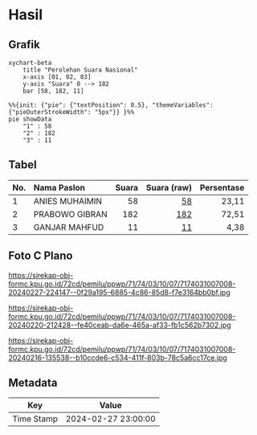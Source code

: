 # Hasil

## Grafik

```mermaid
xychart-beta
    title "Perolehan Suara Nasional"
    x-axis [01, 02, 03]
    y-axis "Suara" 0 --> 182
    bar [58, 182, 11]
```

```mermaid
%%{init: {"pie": {"textPosition": 0.5}, "themeVariables": {"pieOuterStrokeWidth": "5px"}} }%%
pie showData
    "1" : 58
    "2" : 182
    "3" : 11
```

## Tabel

| No. | Nama Paslon    | Suara | Suara (raw) | Persentase |
|:--- |:-------------- | -----:| -----------:| ----------:|
| 1   | ANIES MUHAIMIN | 58    | [58][p-1]   | 23,11      |
| 2   | PRABOWO GIBRAN | 182   | [182][p-2]  | 72,51      |
| 3   | GANJAR MAHFUD  | 11    | [11][p-3]   | 4,38       |


[p-1]: https://github.com/gigit-pemilu/pemilu-2024/blob/main/pilpres/hitung-suara/sub/71-sulawesi-utara/sub/74-kota-kotamobagu/sub/03-kotamobagu-selatan/sub/1007-motoboi-kecil/sub/008-tps/sub/paslon-1.txt
[p-2]: https://github.com/gigit-pemilu/pemilu-2024/blob/main/pilpres/hitung-suara/sub/71-sulawesi-utara/sub/74-kota-kotamobagu/sub/03-kotamobagu-selatan/sub/1007-motoboi-kecil/sub/008-tps/sub/paslon-2.txt
[p-3]: https://github.com/gigit-pemilu/pemilu-2024/blob/main/pilpres/hitung-suara/sub/71-sulawesi-utara/sub/74-kota-kotamobagu/sub/03-kotamobagu-selatan/sub/1007-motoboi-kecil/sub/008-tps/sub/paslon-3.txt

## Foto C Plano

https://sirekap-obj-formc.kpu.go.id/72cd/pemilu/ppwp/71/74/03/10/07/7174031007008-20240227-224147--0f29a195-6885-4c86-85d8-f7e3164bb0bf.jpg

https://sirekap-obj-formc.kpu.go.id/72cd/pemilu/ppwp/71/74/03/10/07/7174031007008-20240220-212428--fe40ceab-da6e-465a-af33-fb1c562b7302.jpg

https://sirekap-obj-formc.kpu.go.id/72cd/pemilu/ppwp/71/74/03/10/07/7174031007008-20240216-135538--b10ccde6-c534-411f-803b-78c5a6cc17ce.jpg


## Metadata

| Key        | Value               |
| ---------- | ------------------- |
| Time Stamp | 2024-02-27 23:00:00 |



